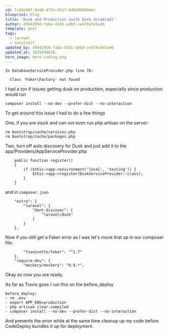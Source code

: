 ```yaml
---
id: fcd6b98f-9e94-47fa-b517-640a080494ec
blueprint: blog
title: 'Dusk and Production (with Dusk disabled)'
author: d9942950-fa6a-4191-ad8d-ce470afe5a46
template: post
tags:
  - laravel
  - note2self
updated_by: d9942950-fa6a-4191-ad8d-ce470afe5a46
updated_at: 1655430618
hero_image: hero-coding.png
---
```

```
In DatabaseServiceProvider.php line 78:

  Class 'Faker\Factory' not found
```

I had a ton if issues getting dusk on production, especially since production would run
```
composer install --no-dev --prefer-dist --no-interaction
```

To get around this issue I had to do a few things

One, if you are stuck and can not even run php artisan on the server:
```
rm bootstrap/cache/services.php
rm bootstrap/cache/packages.php
```

Two, turn off auto discovery for Dusk and just add it to the app/Providers/AppServiceProvider.php

```
    public function register()
    {
        if ($this->app->environment('local', 'testing')) {
            $this->app->register(DuskServiceProvider::class);
        }
    }
```

and in `composer.json`

```
    "extra": {
        "laravel": {
            "dont-discover": [
                "laravel/dusk"
            ]
        }
    },
```

Now if you still get a Faker error as I was let's move that up in our composer file:

```
        "fzaninotto/faker": "^1.7"
    },
    "require-dev": {
        "mockery/mockery": "0.9.*",
```

Okay so now you are ready.

As far as Travis goes I run this on the before_deploy

```
before_deploy:
- rm .env
- export APP_ENV=production
- php artisan clear-compiled
- composer install --no-dev --prefer-dist --no-interaction
```

And prevents the error while at the same time cleanup up my code before CodeDeploy bundles it up for deployment.